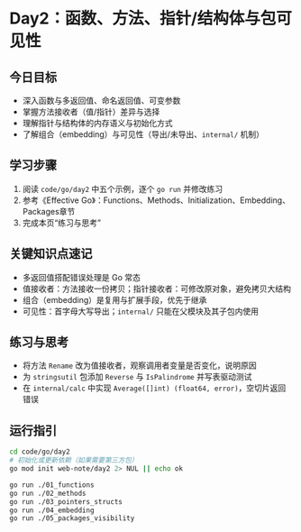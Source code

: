 # Day2：函数、方法、指针/结构体与包可见性

## 今日目标
- 深入函数与多返回值、命名返回值、可变参数
- 掌握方法接收者（值/指针）差异与选择
- 理解指针与结构体的内存语义与初始化方式
- 了解组合（embedding）与可见性（导出/未导出、`internal/` 机制）

## 学习步骤
1. 阅读 `code/go/day2` 中五个示例，逐个 `go run` 并修改练习
2. 参考《Effective Go》：Functions、Methods、Initialization、Embedding、Packages章节
3. 完成本页“练习与思考”

## 关键知识点速记
- 多返回值搭配错误处理是 Go 常态
- 值接收者：方法接收一份拷贝；指针接收者：可修改原对象，避免拷贝大结构
- 组合（embedding）是复用与扩展手段，优先于继承
- 可见性：首字母大写导出；`internal/` 只能在父模块及其子包内使用

## 练习与思考
- 将方法 `Rename` 改为值接收者，观察调用者变量是否变化，说明原因
- 为 `stringsutil` 包添加 `Reverse` 与 `IsPalindrome` 并写表驱动测试
- 在 `internal/calc` 中实现 `Average([]int) (float64, error)`，空切片返回错误

## 运行指引
```bash
cd code/go/day2
# 初始化或更新依赖（如果需要第三方包）
go mod init web-note/day2 2> NUL || echo ok

go run ./01_functions
go run ./02_methods
go run ./03_pointers_structs
go run ./04_embedding
go run ./05_packages_visibility
``` 

